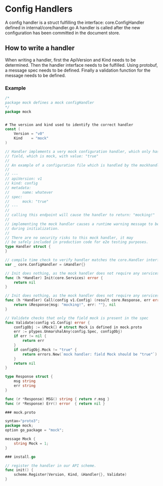 # Config Handlers

A config handler is a struct fulfilling the interface: core.ConfigHandler
defined in internal/core/handler.go A handler is called after the new configuration
has been committed in the document store.

## How to write a handler
When writing a handler, first the ApiVersion and Kind needs to be determined.
Then the handler interface needs to be fulfilled. Using protobuf, a message spec
needs to be defined. Finally a validation function for the message needs to be
defined.

### Example
```go
/*
package mock defines a mock configHandler
*/
package mock


# The version and kind used to identify the correct handler
const (
	Version = "v0"
	Kind    = "mock"
)

// Handler implements a very mock configuration handler, which only has one allowed
// field, which is mock, with value: "true"
//
// An example of a configuration file which is handled by the mockhandler is:
//
// ---
// apiVersion: v1
// kind: config
// metadata:
// 		name: whatever
// spec:
// 		mock: "true"
// ---
//
// calling this endpoint will cause the handler to return: "mocking!"
//
// implementing the mock handler causes a runtime warning message to be emitted
// during initialization.
//
// There are no security risks to this mock handler, it may
// be safely included in production code for e2e testing purposes.
type Handler struct {
}

// compile time check to verify handler matches the core.Handler interface
var _ core.ConfigHandler = &Handler{}

// Init does nothing, as the mock handler does not require any services
func (h *Handler) Init(core.Services) error {
	return nil
}

// Init does nothing, as the mock handler does not require any services
func (h *Handler) Call(config v1.Config) (result core.Response, err error) {
	return &Response{msg: "mocking!", err: ""}, nil
}

// Validate checks that only the field mock is present in the spec
func Validate(config v1.Config) error {
	configObj := &Mock{} # struct Mock is defined in mock.proto
	err := ptypes.UnmarshalAny(config.Spec, configObj)
	if err != nil {
		return err
	}
	if configObj.Mock != "true" {
		return errors.New(`mock handler: field Mock should be "true"`)
	}
	return nil
}

type Response struct {
	msg string
	err string
}

func (r *Response) MSG() string { return r.msg }
func (r *Response) Err() error  { return nil }

### mock.proto

syntax="proto3";
package mock;
option go_package = "mock";

message Mock {
    string Mock = 1;
}

### install.go

// register the handler in our API scheme.
func init() {
	scheme.Register(Version, Kind, &Handler{}, Validate)
}
```

